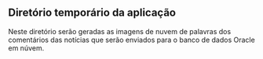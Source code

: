 ## Diretório temporário da aplicação 
Neste diretório serão geradas as imagens de nuvem de palavras dos comentários das notícias que serão enviados para o banco de dados Oracle em núvem.